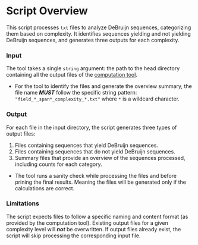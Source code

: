 # Script Overview
This script processes `txt` files to analyze DeBruijn sequences, categorizing them based on complexity. It identifies sequences yielding and not yielding DeBruijn sequences, and generates three outputs for each complexity.

### Input
The tool takes a single `string` argument: the path to the head directory containing all the output files of the [computation tool](https://github.com/joannj35/debruijn-sequence-complexity-distribution).
* For the tool to identify the files and generate the overview summary, the file name ***MUST*** follow the specific string pattern: `"field_*_span*_complexity_*.txt"` where `*` is a wildcard character.

### Output 
For each file in the input directory, the script generates three types of output files:
1. Files containing sequences that yield DeBruijn sequences.
2. Files containing sequences that do not yield DeBruijn sequences.
3. Summary files that provide an overview of the sequences processed, including counts for each category.
* The tool runs a sanity check while processing the files and before prining the final results. Meaning the files will be generated only if the calculations are correct.

### Limitations
The script expects files to follow a specific naming and content format (as provided by the computation tool).
Existing output files for a given complexity level will ***not*** be overwritten. If output files already exist, the script will skip processing the corresponding input file.
